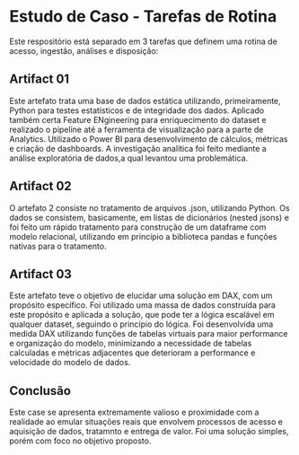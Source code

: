 # Estudo de Caso - Tarefas de Rotina

Este respositório está separado em 3 tarefas que definem uma rotina de acesso, ingestão, análises e disposição:

## Artifact 01
Este artefato trata uma base de dados estática utilizando, primeiramente, Python para testes estatísticos e de integridade dos dados. Aplicado também certa Feature ENgineering para enriquecimento do dataset e realizado o pipeline até a ferramenta de visualização para a parte de Analytics. Utilizado o Power BI para desenvolvimento de cálculos, métricas e criação de dashboards. 
A investigação analítica foi feito mediante a análise exploratória de dados,a qual levantou uma problemática. 


## Artifact 02
O artefato 2 consiste no tratamento de arquivos .json, utilizando Python. Os dados se consistem, basicamente, em listas de dicionários (nested jsons) e foi feito um rápido tratamento para construção de um dataframe com modelo relacional, utilizando em princípio a biblioteca pandas e funções nativas para o tratamento. 


## Artifact 03
Este artefato teve o objetivo de elucidar uma solução em DAX, com um propósito específico. Foi utilizado uma massa de dados construída para este propósito e aplicada a solução, que pode ter a lógica escalável em qualquer dataset, seguindo o princípio do lógica. Foi desenvolvida uma medida DAX utilizando funções de tabelas virtuais para maior performance e organização do modelo, minimizando a necessidade de tabelas calculadas e métricas adjacentes que deterioram a performance e velocidade do modelo de dados. 

## Conclusão
Este case se apresenta extremamente valioso e proximidade com a realidade ao emular situações reais que envolvem processos de acesso e aquisição de dados, tratamnto e entrega de valor. Foi uma solução simples, porém com foco no objetivo proposto. 
